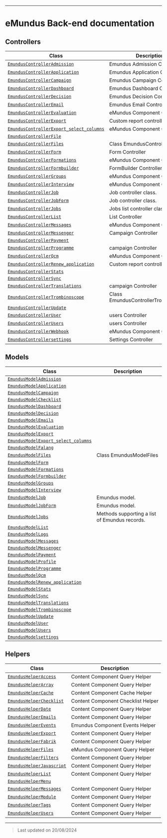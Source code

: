 
***

# eMundus Back-end documentation




## Controllers
| Class | Description |
|-------|-------------|
| [`EmundusControllerAdmission`](./classes/EmundusControllerAdmission.md) | Emundus Admission Controller|
| [`EmundusControllerApplication`](./classes/EmundusControllerApplication.md) | Emundus Application Controller|
| [`EmundusControllerCampaign`](./classes/EmundusControllerCampaign.md) | Emundus Campaign Controller|
| [`EmundusControllerDashboard`](./classes/EmundusControllerDashboard.md) | Emundus Dashboard Controller|
| [`EmundusControllerDecision`](./classes/EmundusControllerDecision.md) | Emundus Decision Controller|
| [`EmundusControllerEmail`](./classes/EmundusControllerEmail.md) | Emundus Email Controller|
| [`EmundusControllerEvaluation`](./classes/EmundusControllerEvaluation.md) | eMundus Component Controller|
| [`EmundusControllerExport`](./classes/EmundusControllerExport.md) | Custom report controller|
| [`EmundusControllerExport_select_columns`](./classes/EmundusControllerExport_select_columns.md) | eMundus Component Controller|
| [`EmundusControllerFile`](./classes/EmundusControllerFile.md) | |
| [`EmundusControllerFiles`](./classes/EmundusControllerFiles.md) | Class EmundusControllerFiles|
| [`EmundusControllerForm`](./classes/EmundusControllerForm.md) | Form Controller|
| [`EmundusControllerFormations`](./classes/EmundusControllerFormations.md) | eMundus Component Controller|
| [`EmundusControllerFormbuilder`](./classes/EmundusControllerFormbuilder.md) | FormBuilder Controller|
| [`EmundusControllerGroups`](./classes/EmundusControllerGroups.md) | eMundus Component Controller|
| [`EmundusControllerInterview`](./classes/EmundusControllerInterview.md) | eMundus Component Controller|
| [`EmundusControllerJob`](./classes/EmundusControllerJob.md) | Job controller class.|
| [`EmundusControllerJobForm`](./classes/EmundusControllerJobForm.md) | Job controller class.|
| [`EmundusControllerJobs`](./classes/EmundusControllerJobs.md) | Jobs list controller class.|
| [`EmundusControllerList`](./classes/EmundusControllerList.md) | List Controller|
| [`EmundusControllerMessages`](./classes/EmundusControllerMessages.md) | eMundus Component Controller|
| [`EmundusControllerMessenger`](./classes/EmundusControllerMessenger.md) | Campaign Controller|
| [`EmundusControllerPayment`](./classes/EmundusControllerPayment.md) | |
| [`EmundusControllerProgramme`](./classes/EmundusControllerProgramme.md) | campaign Controller|
| [`EmundusControllerQcm`](./classes/EmundusControllerQcm.md) | eMundus Component Controller|
| [`EmundusControllerRenew_application`](./classes/EmundusControllerRenew_application.md) | Custom report controller|
| [`EmundusControllerStats`](./classes/EmundusControllerStats.md) | |
| [`EmundusControllerSync`](./classes/EmundusControllerSync.md) | |
| [`EmundusControllerTranslations`](./classes/EmundusControllerTranslations.md) | campaign Controller|
| [`EmundusControllerTrombinoscope`](./classes/EmundusControllerTrombinoscope.md) | Class EmundusControllerTrombinoscope|
| [`EmundusControllerUpdate`](./classes/EmundusControllerUpdate.md) | |
| [`EmundusControllerUser`](./classes/EmundusControllerUser.md) | users Controller|
| [`EmundusControllerUsers`](./classes/EmundusControllerUsers.md) | users Controller|
| [`EmundusControllerWebhook`](./classes/EmundusControllerWebhook.md) | eMundus Component Controller|
| [`EmundusControllersettings`](./classes/EmundusControllersettings.md) | Settings Controller|

## Models

| Class | Description |
|-------|-------------|
| [`EmundusModelAdmission`](./classes/EmundusModelAdmission.md) | |
| [`EmundusModelApplication`](./classes/EmundusModelApplication.md) | |
| [`EmundusModelCampaign`](./classes/EmundusModelCampaign.md) | |
| [`EmundusModelChecklist`](./classes/EmundusModelChecklist.md) | |
| [`EmundusModelDashboard`](./classes/EmundusModelDashboard.md) | |
| [`EmundusModelDecision`](./classes/EmundusModelDecision.md) | |
| [`EmundusModelEmails`](./classes/EmundusModelEmails.md) | |
| [`EmundusModelEvaluation`](./classes/EmundusModelEvaluation.md) | |
| [`EmundusModelExport`](./classes/EmundusModelExport.md) | |
| [`EmundusModelExport_select_columns`](./classes/EmundusModelExport_select_columns.md) | |
| [`EmundusModelFalang`](./classes/EmundusModelFalang.md) | |
| [`EmundusModelFiles`](./classes/EmundusModelFiles.md) | Class EmundusModelFiles|
| [`EmundusModelForm`](./classes/EmundusModelForm.md) | |
| [`EmundusModelFormations`](./classes/EmundusModelFormations.md) | |
| [`EmundusModelFormbuilder`](./classes/EmundusModelFormbuilder.md) | |
| [`EmundusModelGroups`](./classes/EmundusModelGroups.md) | |
| [`EmundusModelInterview`](./classes/EmundusModelInterview.md) | |
| [`EmundusModelJob`](./classes/EmundusModelJob.md) | Emundus model.|
| [`EmundusModelJobForm`](./classes/EmundusModelJobForm.md) | Emundus model.|
| [`EmundusModelJobs`](./classes/EmundusModelJobs.md) | Methods supporting a list of Emundus records.|
| [`EmundusModelList`](./classes/EmundusModelList.md) | |
| [`EmundusModelLogs`](./classes/EmundusModelLogs.md) | |
| [`EmundusModelMessages`](./classes/EmundusModelMessages.md) | |
| [`EmundusModelMessenger`](./classes/EmundusModelMessenger.md) | |
| [`EmundusModelPayment`](./classes/EmundusModelPayment.md) | |
| [`EmundusModelProfile`](./classes/EmundusModelProfile.md) | |
| [`EmundusModelProgramme`](./classes/EmundusModelProgramme.md) | |
| [`EmundusModelQcm`](./classes/EmundusModelQcm.md) | |
| [`EmundusModelRenew_application`](./classes/EmundusModelRenew_application.md) | |
| [`EmundusModelStats`](./classes/EmundusModelStats.md) | |
| [`EmundusModelSync`](./classes/EmundusModelSync.md) | |
| [`EmundusModelTranslations`](./classes/EmundusModelTranslations.md) | |
| [`EmundusModelTrombinoscope`](./classes/EmundusModelTrombinoscope.md) | |
| [`EmundusModelUpdate`](./classes/EmundusModelUpdate.md) | |
| [`EmundusModelUser`](./classes/EmundusModelUser.md) | |
| [`EmundusModelUsers`](./classes/EmundusModelUsers.md) | |
| [`EmundusModelsettings`](./classes/EmundusModelsettings.md) | |

## Helpers

| Class | Description |
|-------|-------------|
| [`EmundusHelperAccess`](./classes/EmundusHelperAccess.md) | Content Component Query Helper|
| [`EmundusHelperArray`](./classes/EmundusHelperArray.md) | Content Component Query Helper|
| [`EmundusHelperCache`](./classes/EmundusHelperCache.md) | Content Component Cache Helper|
| [`EmundusHelperChecklist`](./classes/EmundusHelperChecklist.md) | Content Component Checklist Helper|
| [`EmundusHelperDate`](./classes/EmundusHelperDate.md) | Content Component Query Helper|
| [`EmundusHelperEmails`](./classes/EmundusHelperEmails.md) | Content Component Query Helper|
| [`EmundusHelperEvents`](./classes/EmundusHelperEvents.md) | Emundus Component Events Helper|
| [`EmundusHelperExport`](./classes/EmundusHelperExport.md) | Content Component Query Helper|
| [`EmundusHelperFabrik`](./classes/EmundusHelperFabrik.md) | Content Component Query Helper|
| [`EmundusHelperFiles`](./classes/EmundusHelperFiles.md) | eMundus Component Query Helper|
| [`EmundusHelperFilters`](./classes/EmundusHelperFilters.md) | Content Component Query Helper|
| [`EmundusHelperJavascript`](./classes/EmundusHelperJavascript.md) | Content Component Query Helper|
| [`EmundusHelperList`](./classes/EmundusHelperList.md) | Content Component Query Helper|
| [`EmundusHelperMenu`](./classes/EmundusHelperMenu.md) | |
| [`EmundusHelperMessages`](./classes/EmundusHelperMessages.md) | Content Component Query Helper|
| [`EmundusHelperModule`](./classes/EmundusHelperModule.md) | Content Component Query Helper|
| [`EmundusHelperTags`](./classes/EmundusHelperTags.md) | Content Component Query Helper|
| [`EmundusHelperUsers`](./classes/EmundusHelperUsers.md) | Content Component Query Helper|





***
> Last updated on 20/08/2024

